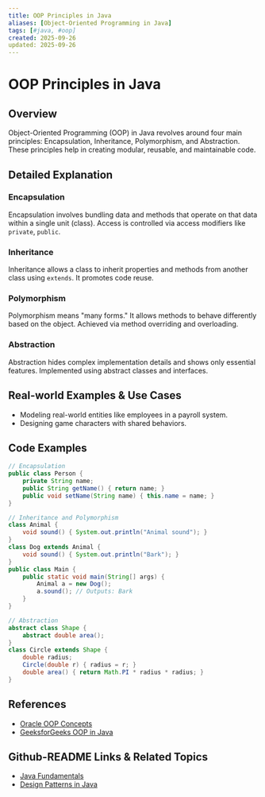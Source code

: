 ```yaml
---
title: OOP Principles in Java
aliases: [Object-Oriented Programming in Java]
tags: [#java, #oop]
created: 2025-09-26
updated: 2025-09-26
---
```


# OOP Principles in Java

## Overview

Object-Oriented Programming (OOP) in Java revolves around four main principles: Encapsulation, Inheritance, Polymorphism, and Abstraction. These principles help in creating modular, reusable, and maintainable code.

## Detailed Explanation

### Encapsulation

Encapsulation involves bundling data and methods that operate on that data within a single unit (class). Access is controlled via access modifiers like `private`, `public`.

### Inheritance

Inheritance allows a class to inherit properties and methods from another class using `extends`. It promotes code reuse.

### Polymorphism

Polymorphism means "many forms." It allows methods to behave differently based on the object. Achieved via method overriding and overloading.

### Abstraction

Abstraction hides complex implementation details and shows only essential features. Implemented using abstract classes and interfaces.

## Real-world Examples & Use Cases

- Modeling real-world entities like employees in a payroll system.
- Designing game characters with shared behaviors.

## Code Examples

```java
// Encapsulation
public class Person {
    private String name;
    public String getName() { return name; }
    public void setName(String name) { this.name = name; }
}
```

```java
// Inheritance and Polymorphism
class Animal {
    void sound() { System.out.println("Animal sound"); }
}
class Dog extends Animal {
    void sound() { System.out.println("Bark"); }
}
public class Main {
    public static void main(String[] args) {
        Animal a = new Dog();
        a.sound(); // Outputs: Bark
    }
}
```

```java
// Abstraction
abstract class Shape {
    abstract double area();
}
class Circle extends Shape {
    double radius;
    Circle(double r) { radius = r; }
    double area() { return Math.PI * radius * radius; }
}
```

## References

- [Oracle OOP Concepts](https://docs.oracle.com/javase/tutorial/java/concepts/index.html)
- [GeeksforGeeks OOP in Java](https://www.geeksforgeeks.org/object-oriented-programming-oops-concept-in-java/)

## Github-README Links & Related Topics

- [Java Fundamentals](../java-fundamentals)
- [Design Patterns in Java](../design-patterns-in-java)
